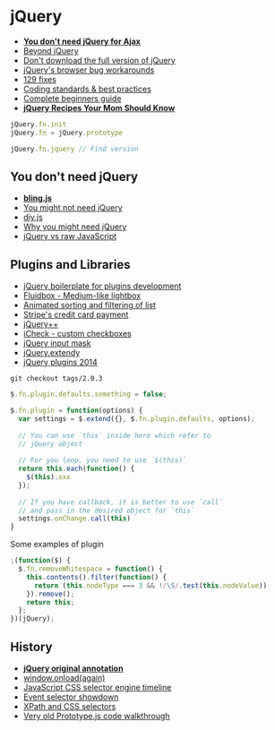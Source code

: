 # jQuery

* [**You don't need jQuery for Ajax**](http://blog.garstasio.com/you-dont-need-jquery/ajax/)
* [Beyond jQuery](https://leanpub.com/beyondjquery)
* [Don't download the full version of jQuery](http://www.jqueryconfig.com/)
* [jQuery's browser bug workarounds](https://docs.google.com/document/d/1LPaPA30bLUB_publLIMF0RlhdnPx_ePXm7oW02iiT6o/edit)
* [129 fixes](https://gist.github.com/rwaldron/8720084#file-reasons-md)
* [Coding standards & best practices](http://lab.abhinayrathore.com/jquery-standards/)
* [Complete beginners guide](https://ihatetomatoes.net/jquery-complete-beginners-datatypes-selectors/)
* [**jQuery Recipes Your Mom Should Know**](https://github.com/AllThingsSmitty/jquery-your-mom-should-know)

```js
jQuery.fn.init
jQuery.fn = jQuery.prototype

jQuery.fn.jquery // Find version
```

## You don't need jQuery

* [**bling.js**](https://gist.github.com/paulirish/12fb951a8b893a454b32)
* [You might not need jQuery](http://youmightnotneedjquery.com/)
* [diy.js](http://diy.lab.io/)
* [Why you might need jQuery](https://docs.google.com/document/d/1LPaPA30bLUB_publLIMF0RlhdnPx_ePXm7oW02iiT6o/edit#)
* [jQuery vs raw JavaScript](http://www.sitepoint.com/jquery-vs-raw-javascript-1-dom-forms/)

## Plugins and Libraries

* [jQuery boilerplate for plugins development](https://jqueryboilerplate.com/)
* [Fluidbox - Medium-like lightbox](http://terrymun.github.io/Fluidbox/)
* [Animated sorting and filtering of list](https://mixitup.kunkalabs.com/)
* [Stripe's credit card payment](https://github.com/stripe/jquery.payment)
* [jQuery++](http://jquerypp.com/)
* [iCheck - custom checkboxes](http://fronteed.com/iCheck/)
* [jQuery input mask](https://github.com/RobinHerbots/jquery.inputmask)
* [jQuery.extendy](https://github.com/NathanRutzky/jQuery.extendy)
* [jQuery plugins 2014](http://speckyboy.com/2014/12/08/jquery-plugins-2014/)

```
git checkout tags/2.0.3
```

```js
$.fn.plugin.defaults.something = false;

$.fn.plugin = function(options) {
  var settings = $.extend({}, $.fn.plugin.defaults, options);
  
  // You can use `this` inside here which refer to
  // jQuery object
  
  // For you loop, you need to use `$(this)`
  return this.each(function() {
    $(this).xxx
  });
  
  // If you have callback, it is better to use `call`
  // and pass in the desired object for `this`
  settings.onChange.call(this)
}
```

Some examples of plugin

```js
;(function($) {
  $.fn.removeWhitespace = function() {
    this.contents().filter(function() {
      return (this.nodeType === 3 && !/\S/.test(this.nodeValue))
    }).remove();
    return this;
  };
})(jQuery);
```

## History

* [**jQuery original annotation**](http://genius.it/ejohn.org/files/jquery-original.html)
* [window.onload(again)](http://dean.edwards.name/weblog/2006/06/again/)
* [JavaScript CSS selector engine timeline](http://www.paulirish.com/2008/javascript-css-selector-engine-timeline/)
* [Event selector showdown](http://ejohn.org/blog/event-selector-showdown/)
* [XPath and CSS selectors](http://ejohn.org/blog/xpath-css-selectors/)
* [Very old Prototype.js code walkthrough](http://www.sergiopereira.com/articles/prototype131.js.html)